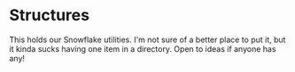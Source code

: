# Structures

This holds our Snowflake utilities. I'm not sure of a better place to put it, but it kinda sucks having one item in a directory. Open to ideas if anyone has any!
